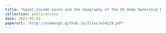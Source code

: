 ```yaml
---
title: "&quot;Income Gains and the Geography of the US Home Ownership Boom, 1940 TO 1960&quot; (with William J. Collins) Forthcoming. in <i>Historical Labor Markets and Inequality<\i>, eds. Bailey, Boustan, and Collins." 
collection: publications 
date: 2023-05-01
paperurl: 'http://niemesgt.github.io/files/w34129.pdf'
---
```


